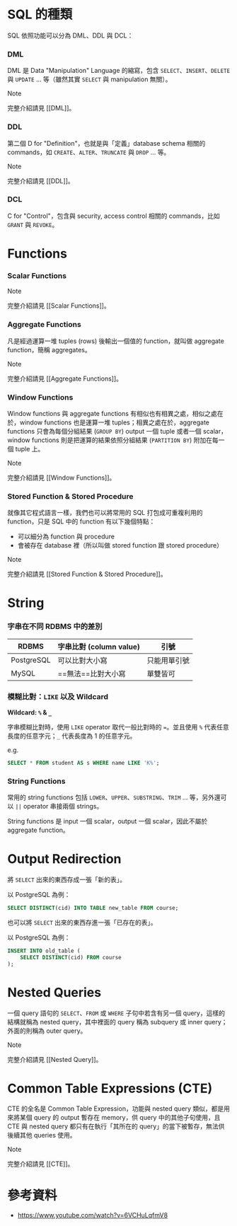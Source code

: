 # SQL 的種類

SQL 依照功能可以分為 DML、DDL 與 DCL：

### DML

DML 是 Data "Manipulation" Language 的縮寫，包含 `SELECT`、`INSERT`、`DELETE` 與 `UPDATE` … 等（雖然其實 `SELECT` 與 manipulation 無關）。

>[!Note]
>完整介紹請見 [[DML]]。

### DDL

第二個 D for "Definition"，也就是與「定義」database schema 相關的 commands，如 `CREATE`、`ALTER`、`TRUNCATE` 與 `DROP` … 等。

>[!Note]
>完整介紹請見 [[DDL]]。

### DCL

C for "Control"，包含與 security, access control 相關的 commands，比如 `GRANT` 與 `REVOKE`。

# Functions

### Scalar Functions

>[!Note]
>完整介紹請見 [[Scalar Functions]]。

### Aggregate Functions

凡是經過運算一堆 tuples (rows) 後輸出一個值的 function，就叫做 aggregate function，簡稱 aggregates。

>[!Note]
>完整介紹請見 [[Aggregate Functions]]。

### Window Functions

Window functions 與 aggregate functions 有相似也有相異之處，相似之處在於，window functions 也是運算一堆 tuples；相異之處在於，aggregate functions 只會為每個分組結果 (`GROUP BY`) output 一個 tuple 或者一個 scalar，window functions 則是把運算的結果依照分組結果 (`PARTITION BY`) 附加在每一個 tuple 上。

>[!Note]
>完整介紹請見 [[Window Functions]]。

### Stored Function & Stored Procedure

就像其它程式語言一樣，我們也可以將常用的 SQL 打包成可重複利用的 function，只是 SQL 中的 function 有以下幾個特點：

- 可以細分為 function 與 procedure
- 會被存在 database 裡（所以叫做 stored function 跟 stored procedure）

>[!Note]
>完整介紹請見 [[Stored Function & Stored Procedure]]。

# String

### 字串在不同 RDBMS 中的差別

| **RDBMS** | **字串比對 (column value)** | **引號** |
| ---- | ---- | ---- |
| PostgreSQL | 可以比對大小寫| 只能用單引號 |
| MySQL | ==無法==比對大小寫 | 單雙皆可 |

### 模糊比對：`LIKE` 以及 Wildcard

**Wildcard: `%` & `_`**

字串模糊比對時，使用 `LIKE` operator 取代一般比對時的 `=`。並且使用 `%` 代表任意長度的任意字元；`_` 代表長度為 1 的任意字元。

e.g.

```SQL
SELECT * FROM student AS s WHERE name LIKE 'K%';
```

### String Functions

常用的 string functions 包括 `LOWER`、`UPPER`、`SUBSTRING`、`TRIM` … 等，另外還可以 `||` operator 串接兩個 strings。

String functions 是 input 一個 scalar，output 一個 scalar，因此不屬於 aggregate function。

# Output Redirection

將 `SELECT` 出來的東西存成一張「新的表」。

以 PostgreSQL 為例：

```SQL
SELECT DISTINCT(cid) INTO TABLE new_table FROM course;
```

也可以將 `SELECT` 出來的東西存進一張「已存在的表」。

以 PostgreSQL 為例：

```SQL
INSERT INTO old_table (
    SELECT DISTINCT(cid) FROM course
);
```

# Nested Queries

一個 query 語句的 `SELECT`、`FROM` 或 `WHERE` 子句中若含有另一個 query，這樣的結構就稱為 nested query，其中裡面的 query 稱為 subquery 或 inner query；外面的則稱為 outer query。

>[!Note]
>完整介紹請見 [[Nested Query]]。

# Common Table Expressions (CTE)

CTE 的全名是 Common Table Expression，功能與 nested query 類似，都是用來將某個 query 的 output 暫存在 memory，供 query 中的其他子句使用，且 CTE 與 nested query 都只有在執行「其所在的 query」的當下被暫存，無法供後續其他 queries 使用。

>[!Note]
>完整介紹請見 [[CTE]]。

# 參考資料

- <https://www.youtube.com/watch?v=6VCHuLqfmV8>
